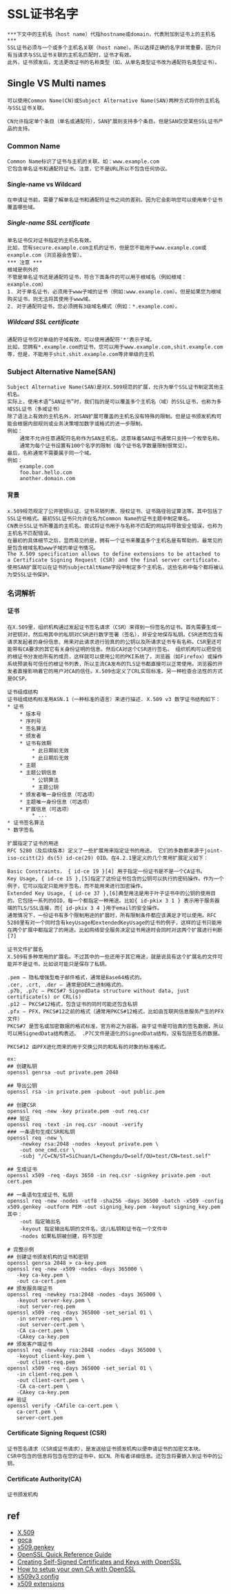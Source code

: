 # SSL证书名字
```
***下文中的主机名（host name）代指hostname或domain，代表附加到证书上的主机名***
SSL证书必须与一个或多个主机名关联（host name）。所以选择正确的名字非常重要，因为只有当请求与SSL证书关联的主机名匹配时，证书才有效。
此外，证书颁发后，无法更改证书的名称类型（如，从单名类型证书改为通配符名类型证书）。
```

## Single VS Multi names
```
可以使用Common Name(CN)或Subject Alternative Name(SAN)两种方式将你的主机名与SSL证书关联。

CN允许指定单个条目（单名或通配符），SAN扩展则支持多个条目。但是SAN仅受某些SSL证书产品的支持。
```

### Common Name
```
Common Name标识了证书与主机的关联。如：www.example.com
它包含单名证书和通配符证书。注意，它不是URL所以不包含任何协议。
```

#### Single-name vs Wildcard
```
在申请证书前，需要了解单名证书和通配符证书之间的差别。因为它会影响您可以使用单个证书覆盖哪些域。
```

##### Single-name SSL certificate
```
单名证书仅对证书指定的主机名有效。
比如，您有secure.example.com主机的证书，但是您不能用于www.example.com或example.com（浏览器会告警）。
*** 注意 ***
根域是例外的
不管是单名证书还是通配符证书，符合下面条件的可以用于根域名（例如根域：example.com）
1. 对于单名证书，必须用于www子域的证书（例如:www.example.com）。但是如果您为根域购买证书，则无法将其使用于www域。
2. 对于通配符证书，您必须拥有3级域名模式（例如：*.example.com）。
```

##### Wildcard SSL certificate
```
通配符证书仅对单级的子域有效。可以使用通配符'*'表示子域。
比如，您拥有*.example.com的证书，您可以用于www.example.com,shit.example.com等，但是，不能用于shit.shit.example.com等非单级的主机
```

### Subject Alternative Name(SAN)
```
Subject Alternative Name(SAN)是对X.509规范的扩展，允许为单个SSL证书制定其他主机名。
实际上，使用术语“SAN证书”时，我们指的是可以覆盖多个主机名（域）的SSL证书，也称为多域SSL证书（多域证书）
除了语法上有效的主机名外，对SAN扩展可覆盖的主机名没有特殊的限制。但是证书颁发机构可能会根据内部规则或业务决策增加数字或格式的进一步限制。
例如：
	通常不允许任意通配符名称作为SAN主机名。这意味着SAN证书通常只支持一个枚举名称。
	通常为每个证书设置有100个名字的限制（每个证书名字数量限制很常见）。
最后，名称通常不需要属于同一个域。
例如：
	example.com
	foo.bar.hello.com
	another.domain.com
```

#### 背景
```
x.509规范规定了公开密钥认证、证书吊销列表、授权证书、证书路径验证算法等。其中包括了SSL证书格式。最初SSL证书只允许在名为Common Name的证书主题中制定单名。
CN表示SSL证书所覆盖的主机名。尝试将证书用于与名称不匹配的网站将导致安全错误，也称为主机名不匹配错误。
在最初的具体细节之后，显而易见的是，拥有一个证书来覆盖多个主机名是有帮助的。最常见的是包含根域名和www子域的单证书情况。
The X.509 specification allows to define extensions to be attached to a Certificate Signing Request (CSR) and the final server certificate.
使用SAN扩展可以在证书的subjectAltName字段中制定多个主机名，这些名称中每个都将被认为受SSL证书保护。
```
### 名词解析

#### 证书
```
在X.509里，组织机构通过发起证书签名请求（CSR）来得到一份签名的证书。首先需要生成一对密钥对，然后用其中的私钥对CSR进行数字签署（签名），并安全地保存私钥。CSR进而包含有请求发起者的身份信息、用来对此请求进行验真的的公钥以及所请求证书专有名称。CSR里还可能带有CA要求的其它有关身份证明的信息。然后CA对这个CSR进行签名。 组织机构可以把受信的根证书分发给所有的成员，这样就可以使用公司的PKI系统了。浏览器（如Firefox）或操作系统预装有可信任的根证书列表，所以主流CA发布的TLS证书都直接可以正常使用。浏览器的开发者直接影响着它的用户对CA的信任。X.509也定义了CRL实现标准。另一种检查合法性的方式是OCSP。

证书组成结构
证书组成结构标准用ASN.1（一种标准的语言）来进行描述. X.509 v3 数字证书结构如下：
* 证书
	* 版本号
	* 序列号
	* 签名算法
	* 颁发者
	* 证书有效期
		* 此日期前无效
		* 此日期后无效
	* 主题
	* 主题公钥信息
		* 公钥算法
		* 主题公钥
	* 颁发者唯一身份信息（可选项）
	* 主题唯一身份信息（可选项）
	* 扩展信息（可选项）
		* ...
* 证书签名算法
* 数字签名

扩展指定了证书的用途
RFC 5280（及后续版本）定义了一些扩展用来指定证书的用途。 它们的多数都来源于joint-iso-ccitt(2) ds(5) id-ce(29) OID。在4.2.1里定义的几个常用扩展定义如下：

Basic Constraints， { id-ce 19 }[4] 用于指定一份证书是不是一个CA证书。
Key Usage, { id-ce 15 },[5]指定了这份证书包含的公钥可以执行的密码操作。作为一个例子，它可以指定只能用于签名，而不能用来进行加密操作。
Extended Key Usage, { id-ce 37 },[6]典型用法是用于叶子证书中的公钥的使用目的。它包括一系列的OID，每一个都指定一种用途。比如{ id-pkix 3 1 } 表示用于服务器端的TLS/SSL连接，而{ id-pkix 3 4 }用于email的安全操作。
通常情况下，一份证书有多个限制用途的扩展时，所有限制条件都应该满足才可以使用。RFC 5280里有对一个同时含有keyUsage和extendedKeyUsage的证书的例子，这样的证书只能用在两个扩展中都指定了的用途。比如网络安全服务决定证书用途时会同时对这两个扩展进行判断[7]

证书文件扩展名
X.509有多种常用的扩展名。不过其中的一些还用于其它用途，就是说具有这个扩展名的文件可能并不是证书，比如说可能只是保存了私钥。

.pem – 隐私增强型电子邮件格式，通常是Base64格式的。
.cer, .crt, .der – 通常是DER二进制格式的。
.p7b, .p7c – PKCS#7 SignedData structure without data, just certificate(s) or CRL(s)
.p12 – PKCS#12格式，包含证书的同时可能还包含私钥
.pfx – PFX，PKCS#12之前的格式（通常用PKCS#12格式，比如由互联网信息服务产生的PFX文件）
PKCS#7 是签名或加密数据的格式标准，官方称之为容器。由于证书是可验真的签名数据，所以可以用SignedData结构表述。 .P7C文件是退化的SignedData结构，没有包括签名的数据。

PKCS#12 由PFX进化而来的用于交换公共的和私有的对象的标准格式。

ex: 
## 创建私钥
openssl genrsa -out private.pem 2048

## 导出公钥
openssl rsa -in private.pem -pubout -out public.pem

## 创建CSR
openssl req -new -key private.pem -out req.csr
### 验证
openssl req -text -in req.csr -noout -verify
### 一条语句生成CSR和私钥
openssl req -new \
	-newkey rsa:2048 -nodes -keyout private.pem \
	-out one_cmd.csr \
	-subj "/C=CN/ST=SiChuan/L=Chengdu/O=self/OU=test/CN=test.self"

## 生成证书
openssl x509 -req -days 3650 -in req.csr -signkey private.pem -out cert.pem

## 一条语句生成证书、私钥
openssl req -new -nodes -utf8 -sha256 -days 36500 -batch -x509 -config x509.genkey -outform PEM -out signing_key.pem -keyout signing_key.pem
其中：
	-out 指定输出名
	-keyout 指定输出私钥的文件名，这儿私钥和证书在一个文件中
	-nodes 如果私钥被创建，将不加密

# 完整示例
## 创建证书颁发机构的证书和密钥
openssl genrsa 2048 > ca-key.pem
openssl req -new -x509 -nodes -days 365000 \
   -key ca-key.pem \
   -out ca-cert.pem
## 颁发服务端证书
openssl req -newkey rsa:2048 -nodes -days 365000 \
   -keyout server-key.pem \
   -out server-req.pem
openssl x509 -req -days 365000 -set_serial 01 \
   -in server-req.pem \
   -out server-cert.pem \
   -CA ca-cert.pem \
   -CAkey ca-key.pem
## 颁发客户端证书
openssl req -newkey rsa:2048 -nodes -days 365000 \
   -keyout client-key.pem \
   -out client-req.pem
openssl x509 -req -days 365000 -set_serial 01 \
   -in client-req.pem \
   -out client-cert.pem \
   -CA ca-cert.pem \
   -CAkey ca-key.pem
## 验证
openssl verify -CAfile ca-cert.pem \
   ca-cert.pem \
   server-cert.pem
```

#### Certificate Signing Request (CSR)
```
证书签名请求（CSR或证书请求），是发送给证书颁发机构以便申请证书的加密文本块。
CSR中包含的信息将包含在您的证书中，如CN、所有者详细信息。还包含将要嵌入到证书中的公钥。
```
#### Certificate Authority(CA)
```
证书颁发机构
```

## ref
* [X.509](https://zh.wikipedia.org/wiki/X.509)
* [goca](https://github.com/kairoaraujo/goca.git)
* [x509.genkey](./x509.genkey)
* [OpenSSL Quick Reference Guide](https://www.digicert.com/kb/ssl-support/openssl-quick-reference-guide.htm)
* [Creating Self-Signed Certificates and Keys with OpenSSL](https://mariadb.com/docs/security/data-in-transit-encryption/create-self-signed-certificates-keys-openssl/)
* [How to setup your own CA with OpenSSL](https://gist.github.com/Soarez/9688998)
* [x509v3 config](https://www.openssl.org/docs/man1.0.2/man5/x509v3_config.html)
* [x509 extensions](https://www.golinuxcloud.com/add-x509-extensions-to-certificate-openssl/)